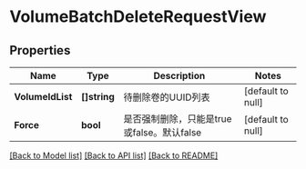 # VolumeBatchDeleteRequestView

## Properties
Name | Type | Description | Notes
------------ | ------------- | ------------- | -------------
**VolumeIdList** | **[]string** | 待删除卷的UUID列表 | [default to null]
**Force** | **bool** | 是否强制删除，只能是true或false。默认false | [default to null]

[[Back to Model list]](../README.md#documentation-for-models) [[Back to API list]](../README.md#documentation-for-api-endpoints) [[Back to README]](../README.md)


